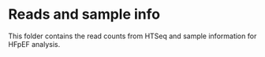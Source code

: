 # Reads and sample info
This folder contains the read counts from HTSeq and sample information for HFpEF analysis.
